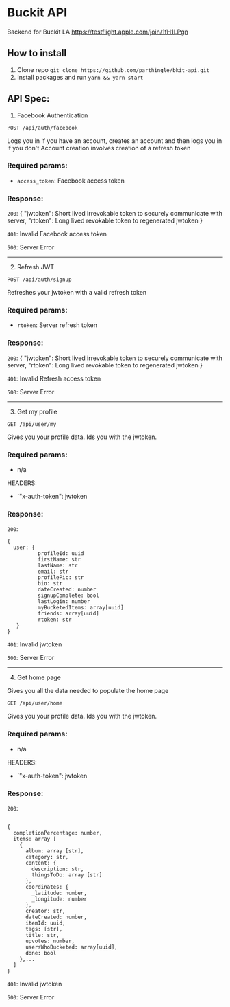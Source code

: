 # Buckit API
Backend for Buckit LA
https://testflight.apple.com/join/1fH1LPgn

## How to install

1. Clone repo `git clone https://github.com/parthingle/bkit-api.git`
2. Install packages and run `yarn && yarn start`


## API Spec:

1. Facebook Authentication 
  
`POST /api/auth/facebook`

Logs you in if you have an account, creates an account and then logs you in if you don't
Account creation involves creation of a refresh token

### Required params: 
* `access_token`: Facebook access token

### Response: 
`200`: {
  "jwtoken": Short lived irrevokable token to securely communicate with server,
  "rtoken": Long lived revokable token to regenerated jwtoken
}

`401`: Invalid Facebook access token

`500`: Server Error

------------------------------------------------------------------------------------
2. Refresh JWT 
  
`POST /api/auth/signup`

Refreshes your jwtoken with a valid refresh token


### Required params:
* `rtoken`: Server refresh token

### Response:
`200`: {
  "jwtoken": Short lived irrevokable token to securely communicate with server,
  "rtoken": Long lived revokable token to regenerated jwtoken
}

`401`: Invalid Refresh access token

`500`: Server Error

------------------------------------------------------------------------------------

3. Get my profile

`GET /api/user/my`

Gives you your profile data. Ids you with the jwtoken.

### Required params:
* n/a 

HEADERS:
* `"x-auth-token": jwtoken

### Response:
`200`: 
```
{
  user: {
          profileId: uuid
          firstName: str
          lastName: str
          email: str
          profilePic: str
          bio: str
          dateCreated: number
          signupComplete: bool
          lastLogin: number
          myBucketedItems: array[uuid]
          friends: array[uuid]
          rtoken: str
   }
}
```

`401`: Invalid jwtoken

`500`: Server Error

------------------------------------------------------------------------------------

4. Get home page

Gives you all the data needed to populate the home page

`GET /api/user/home`

Gives you your profile data. Ids you with the jwtoken.

### Required params:
* n/a 

HEADERS:
* `"x-auth-token": jwtoken

### Response:
`200`: 
```

{
  completionPercentage: number,
  items: array [
    {
      album: array [str],
      category: str,
      content: {
        description: str,
        thingsToDo: array [str]
      },
      coordinates: {
        _latitude: number,
        _longitude: number
      },
      creator: str,
      dateCreated: number,
      itemId: uuid,
      tags: [str],
      title: str,
      upvotes: number,
      usersWhoBucketed: array[uuid],
      done: bool
    },...
  ]
}
```

`401`: Invalid jwtoken

`500`: Server Error

